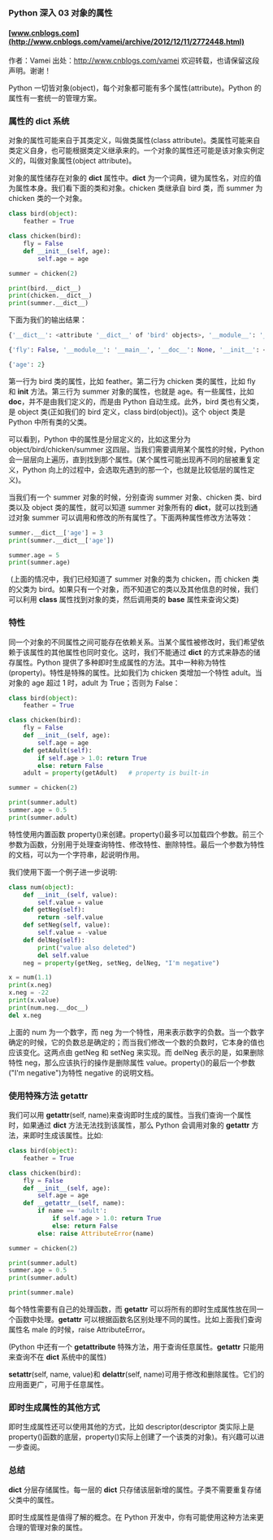 ### Python 深入 03 对象的属性

#### [www.cnblogs.com](http://www.cnblogs.com/vamei/archive/2012/12/11/2772448.html)

作者：Vamei 出处：http://www.cnblogs.com/vamei 欢迎转载，也请保留这段声明。谢谢！

Python 一切皆对象(object)，每个对象都可能有多个属性(attribute)。Python 的属性有一套统一的管理方案。

### 属性的 __dict__ 系统

对象的属性可能来自于其类定义，叫做类属性(class attribute)。类属性可能来自类定义自身，也可能根据类定义继承来的。一个对象的属性还可能是该对象实例定义的，叫做对象属性(object attribute)。

对象的属性储存在对象的 __dict__ 属性中。__dict__ 为一个词典，键为属性名，对应的值为属性本身。我们看下面的类和对象。chicken 类继承自 bird 类，而 summer 为 chicken 类的一个对象。

```py
class bird(object):
    feather = True

class chicken(bird):
    fly = False
    def __init__(self, age):
        self.age = age

summer = chicken(2)

print(bird.__dict__)
print(chicken.__dict__)
print(summer.__dict__)

```

下面为我们的输出结果：

```py
{'__dict__': <attribute '__dict__' of 'bird' objects>, '__module__': '__main__', '__weakref__': <attribute '__weakref__' of 'bird' objects>, 'feather': True, '__doc__': None}

{'fly': False, '__module__': '__main__', '__doc__': None, '__init__': <function __init__ at 0x2b91db476d70>}

{'age': 2}

```

第一行为 bird 类的属性，比如 feather。第二行为 chicken 类的属性，比如 fly 和 __init__ 方法。第三行为 summer 对象的属性，也就是 age。有一些属性，比如 __doc__，并不是由我们定义的，而是由 Python 自动生成。此外，bird 类也有父类，是 object 类(正如我们的 bird 定义，class bird(object))。这个 object 类是 Python 中所有类的父类。

可以看到，Python 中的属性是分层定义的，比如这里分为 object/bird/chicken/summer 这四层。当我们需要调用某个属性的时候，Python 会一层层向上遍历，直到找到那个属性。(某个属性可能出现再不同的层被重复定义，Python 向上的过程中，会选取先遇到的那一个，也就是比较低层的属性定义)。

当我们有一个 summer 对象的时候，分别查询 summer 对象、chicken 类、bird 类以及 object 类的属性，就可以知道 summer 对象所有的 __dict__，就可以找到通过对象 summer 可以调用和修改的所有属性了。下面两种属性修改方法等效：

```py
summer.__dict__['age'] = 3
print(summer.__dict__['age'])

summer.age = 5
print(summer.age)

```

 (上面的情况中，我们已经知道了 summer 对象的类为 chicken，而 chicken 类的父类为 bird。如果只有一个对象，而不知道它的类以及其他信息的时候，我们可以利用 __class__ 属性找到对象的类，然后调用类的 __base__ 属性来查询父类)

### 特性

同一个对象的不同属性之间可能存在依赖关系。当某个属性被修改时，我们希望依赖于该属性的其他属性也同时变化。这时，我们不能通过 __dict__ 的方式来静态的储存属性。Python 提供了多种即时生成属性的方法。其中一种称为特性(property)。特性是特殊的属性。比如我们为 chicken 类增加一个特性 adult。当对象的 age 超过 1 时，adult 为 True；否则为 False：

```py
class bird(object):
    feather = True

class chicken(bird):
    fly = False
    def __init__(self, age):
        self.age = age
    def getAdult(self):
        if self.age > 1.0: return True
        else: return False
    adult = property(getAdult)   # property is built-in

summer = chicken(2)

print(summer.adult)
summer.age = 0.5
print(summer.adult)

```

特性使用内置函数 property()来创建。property()最多可以加载四个参数。前三个参数为函数，分别用于处理查询特性、修改特性、删除特性。最后一个参数为特性的文档，可以为一个字符串，起说明作用。

我们使用下面一个例子进一步说明:

```py
class num(object):
    def __init__(self, value):
        self.value = value
    def getNeg(self):
        return -self.value
    def setNeg(self, value):
        self.value = -value
    def delNeg(self):
        print("value also deleted")
        del self.value
    neg = property(getNeg, setNeg, delNeg, "I'm negative")

x = num(1.1)
print(x.neg)
x.neg = -22
print(x.value)
print(num.neg.__doc__)
del x.neg

```

上面的 num 为一个数字，而 neg 为一个特性，用来表示数字的负数。当一个数字确定的时候，它的负数总是确定的；而当我们修改一个数的负数时，它本身的值也应该变化。这两点由 getNeg 和 setNeg 来实现。而 delNeg 表示的是，如果删除特性 neg，那么应该执行的操作是删除属性 value。property()的最后一个参数("I'm negative")为特性 negative 的说明文档。

### 使用特殊方法 __getattr__

我们可以用 __getattr__(self, name)来查询即时生成的属性。当我们查询一个属性时，如果通过 __dict__ 方法无法找到该属性，那么 Python 会调用对象的 __getattr__ 方法，来即时生成该属性。比如:

```py
class bird(object):
    feather = True

class chicken(bird):
    fly = False
    def __init__(self, age):
        self.age = age
    def __getattr__(self, name):
        if name == 'adult':
            if self.age > 1.0: return True
            else: return False
        else: raise AttributeError(name)

summer = chicken(2)

print(summer.adult)
summer.age = 0.5
print(summer.adult)

print(summer.male)

```

每个特性需要有自己的处理函数，而 __getattr__ 可以将所有的即时生成属性放在同一个函数中处理。__getattr__ 可以根据函数名区别处理不同的属性。比如上面我们查询属性名 male 的时候，raise AttributeError。

(Python 中还有一个 __getattribute__ 特殊方法，用于查询任意属性。__getattr__ 只能用来查询不在 __dict__ 系统中的属性)

__setattr__(self, name, value)和 __delattr__(self, name)可用于修改和删除属性。它们的应用面更广，可用于任意属性。

### 即时生成属性的其他方式

即时生成属性还可以使用其他的方式，比如 descriptor(descriptor 类实际上是 property()函数的底层，property()实际上创建了一个该类的对象)。有兴趣可以进一步查阅。

### 总结

__dict__ 分层存储属性。每一层的 __dict__ 只存储该层新增的属性。子类不需要重复存储父类中的属性。

即时生成属性是值得了解的概念。在 Python 开发中，你有可能使用这种方法来更合理的管理对象的属性。